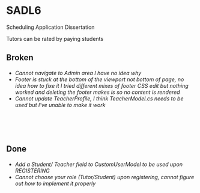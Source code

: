 # SADL6
Scheduling Application Dissertation

Tutors can be rated by paying students</br>

<h2>Broken</h2>
<h6>
  <ul>
    <li>Cannot navigate to Admin area I have no idea why</li>
    <li>Footer is stuck at the bottom of the viewport not bottom of page, no idea how to fixe it I tried different mixes of footer CSS edit but nothing worked and deleting the footer makes is so no content is rendered</li>
    <li>Cannot update TeacherProfile, I think TeacherModel.cs needs to be used but I've unable to make it work</li
  </ul>
</h6>

</br>
</br>

<h2>Done</h2>
<h6>
  <ul>
    <li>Add a Student/ Teacher field to CustomUserModel to be used upon REGISTERING</li>
    <li>Cannot choose your role (Tutor/Student) upon registering, cannot figure out how to implement it properly</li>
  </ul>
</h6>
